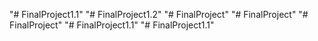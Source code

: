"# FinalProject1.1" 
"# FinalProject1.2" 
"# FinalProject" 
"# FinalProject" 
"# FinalProject" 
"# FinalProject1.1" 
"# FinalProject1.1" 
